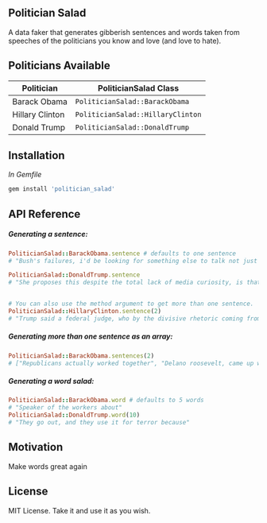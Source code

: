 ## Politician Salad

A data faker that generates gibberish sentences and words taken from speeches of the politicians you know and love (and love to hate).

## Politicians Available

| Politician | PoliticianSalad Class |
| ------------- |-------------|
| Barack Obama | ```PoliticianSalad::BarackObama``` |
| Hillary Clinton | ```PoliticianSalad::HillaryClinton``` |
| Donald Trump | ```PoliticianSalad::DonaldTrump``` |


## Installation

*In Gemfile*
```ruby
gem install 'politician_salad'
```

## API Reference

##### Generating a sentence: 
```ruby
PoliticianSalad::BarackObama.sentence # defaults to one sentence
# "Bush's failures, i'd be looking for something else to talk not just on the brink of retirement, finds herself one illness away from disaster after a long time."

PoliticianSalad::DonaldTrump.sentence
# "She proposes this despite the total lack of media curiosity, is that it serves the needs of the vetting procedure."


# You can also use the method argument to get more than one sentence.
PoliticianSalad::HillaryClinton.sentence(2)
# "Trump said a federal judge, who by the divisive rhetoric coming from my opponent in this election was here in this world and care for us."
```

##### Generating more than one sentence as an array: 
```ruby
PoliticianSalad::BarackObama.sentences(2)
# ["Republicans actually worked together", "Delano roosevelt, came up with costs like prescription drugs."]
```

##### Generating a word salad: 
```ruby
PoliticianSalad::BarackObama.word # defaults to 5 words
# "Speaker of the workers about" 
PoliticianSalad::DonaldTrump.word(10)
# "They go out, and they use it for terror because" 
```

## Motivation

Make words great again

## License

MIT License.  Take it and use it as you wish. 